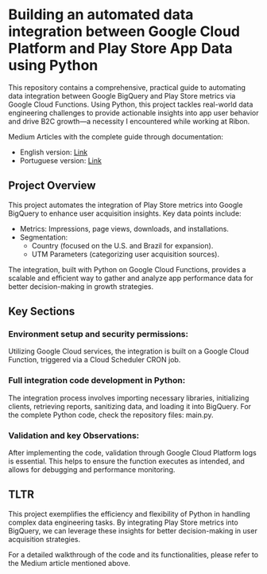 # Building an automated data integration between Google Cloud Platform and Play Store App Data using Python

This repository contains a comprehensive, practical guide to automating data integration between Google BigQuery and Play Store metrics via Google Cloud Functions. Using Python, this project tackles real-world data engineering challenges to provide actionable insights into app user behavior and drive B2C growth—a necessity I encountered while working at Ribon.

Medium Articles with the complete guide through documentation:
- English version: [Link](https://medium.com/@leofgonzalez/automating-play-store-data-integration-with-bigquery-95bbcb02182f)
- Portuguese version: [Link](https://medium.com/@leofgonzalez/automatizando-a-integra%C3%A7%C3%A3o-de-dados-da-play-store-com-o-bigquery-dbe1ffb26a30)

## Project Overview

This project automates the integration of Play Store metrics into Google BigQuery to enhance user acquisition insights. Key data points include:

- Metrics: Impressions, page views, downloads, and installations.
- Segmentation:
  - Country (focused on the U.S. and Brazil for expansion).
  - UTM Parameters (categorizing user acquisition sources).

The integration, built with Python on Google Cloud Functions, provides a scalable and efficient way to gather and analyze app performance data for better decision-making in growth strategies.

## Key Sections
### Environment setup and security permissions: 
Utilizing Google Cloud services, the integration is built on a Google Cloud Function, triggered via a Cloud Scheduler CRON job.

### Full integration code development in Python:
The integration process involves importing necessary libraries, initializing clients, retrieving reports, sanitizing data, and loading it into BigQuery. For the complete Python code, check the repository files: main.py.

### Validation and key Observations:
After implementing the code, validation through Google Cloud Platform logs is essential. This helps to ensure the function executes as intended, and allows for debugging and performance monitoring.

## TLTR
This project exemplifies the efficiency and flexibility of Python in handling complex data engineering tasks. By integrating Play Store metrics into BigQuery, we can leverage these insights for better decision-making in user acquisition strategies.

For a detailed walkthrough of the code and its functionalities, please refer to the Medium article mentioned above.
